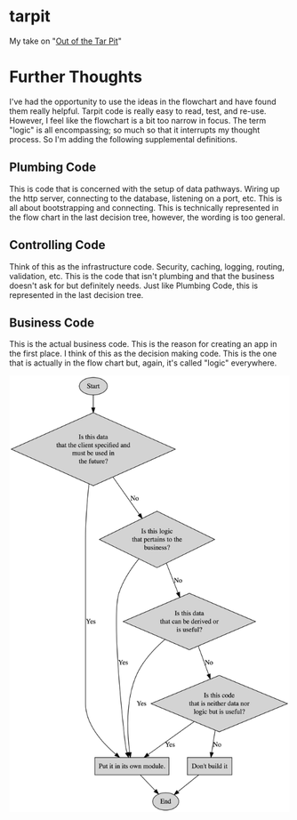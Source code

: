 # tarpit
My take on "[Out of the Tar Pit](https://github.com/papers-we-love/papers-we-love/blob/master/design/out-of-the-tar-pit.pdf)"

# Further Thoughts
I've had the opportunity to use the ideas in the flowchart and have found them really helpful. Tarpit code is really easy to read, test, and re-use. However, I feel like the flowchart is a bit too narrow in focus. The term "logic" is all encompassing; so much so that it interrupts my thought process. So I'm adding the following supplemental definitions.

## Plumbing Code
This is code that is concerned with the setup of data pathways. Wiring up the http server, connecting to the database, listening on a port, etc. This is all about bootstrapping and connecting. This is technically represented in the flow chart in the last decision tree, however, the wording is too general.

## Controlling Code
Think of this as the infrastructure code. Security, caching, logging, routing, validation, etc. This is the code that isn't plumbing and that the business doesn't ask for but definitely needs. Just like Plumbing Code, this is represented in the last decision tree.

## Business Code
This is the actual business code. This is the reason for creating an app in the first place. I think of this as the decision making code. This is the one that is actually in the flow chart but, again, it's called "logic" everywhere.

![tarpit_graph](tarpit.png)

